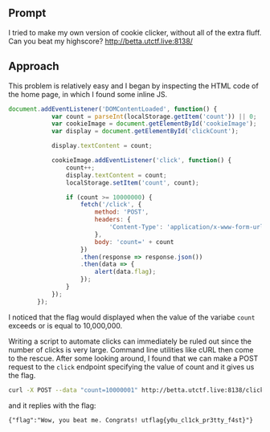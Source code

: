 ## Prompt
I tried to make my own version of cookie clicker, without all of the extra fluff.
Can you beat my highscore?
http://betta.utctf.live:8138/

## Approach

This problem is relatively easy and I began by inspecting the HTML code of the home page, in which I found
some inline JS. 

```JavaScript
document.addEventListener('DOMContentLoaded', function() {
            var count = parseInt(localStorage.getItem('count')) || 0;
            var cookieImage = document.getElementById('cookieImage');
            var display = document.getElementById('clickCount');

            display.textContent = count;

            cookieImage.addEventListener('click', function() {
                count++;
                display.textContent = count;
                localStorage.setItem('count', count);

                if (count >= 10000000) {
                    fetch('/click', {
                        method: 'POST',
                        headers: {
                            'Content-Type': 'application/x-www-form-urlencoded'
                        },
                        body: 'count=' + count
                    })
                    .then(response => response.json())
                    .then(data => {
                        alert(data.flag);
                    });
                }
            });
        });
```
I noticed that the flag would displayed when the value of the variabe
`count` exceeds or is equal to 10,000,000.

Writing a script to automate clicks can immediately be ruled out since the number of clicks is very large. 
Command line utilities like cURL then come to the rescue. After some looking around, I found that we can make a POST request to the `click` endpoint
specifying the value of count and it gives us the flag. 

```bash
curl -X POST --data "count=10000001" http://betta.utctf.live:8138/click
```
and it replies with the flag:

```
{"flag":"Wow, you beat me. Congrats! utflag{y0u_cl1ck_pr3tty_f4st}"}
```

